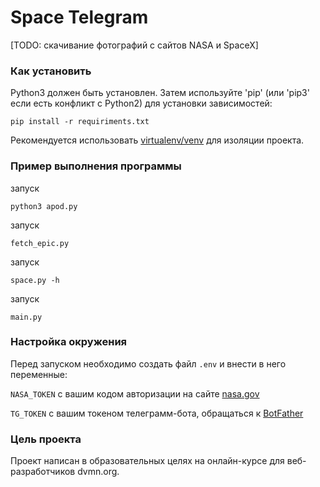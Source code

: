 # Space Telegram

[TODO: скачивание фотографий с сайтов NASA и SpaceX]

### Как установить

Python3 должен быть установлен. Затем используйте 'pip' (или 'pip3' если есть конфликт с Python2) для установки зависимостей:

```
pip install -r requiriments.txt
```

Рекомендуется использовать [virtualenv/venv](https://docs.python.org/3/library/venv.html) для изоляции проекта.

### Пример выполнения программы

запуск 
```
python3 apod.py
```

запуск 
```
fetch_epic.py
```

запуск 
```
space.py -h
```

запуск 
```
main.py
```

### Настройка окружения

Перед запуском необходимо создать файл `.env` и внести в него переменные:

`NASA_TOKEN` с вашим кодом авторизации на сайте [nasa.gov](https://api.nasa.gov) 

`TG_TOKEN` с вашим токеном телеграмм-бота, обращаться к [BotFather](https://telegram.me/BotFather)

### Цель проекта

Проект написан в образовательных целях на онлайн-курсе для веб-разработчиков dvmn.org.

